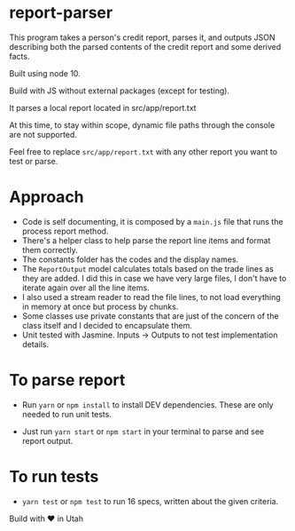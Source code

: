 # report-parser

This program takes a person's credit report, parses it, and outputs JSON describing
both the parsed contents of the credit report and some derived facts.

Built using node 10.

Build with JS without external packages (except for testing).

It parses a local report located in src/app/report.txt

At this time, to stay within scope, dynamic file paths through the console are not supported.

Feel free to replace `src/app/report.txt` with any other report you want to test or parse.

# Approach

- Code is self documenting, it is composed by a `main.js` file that runs the process report method.
- There's a helper class to help parse the report line items and format them correctly.
- The constants folder has the codes and the display names.
- The `ReportOutput` model calculates totals based on the trade lines as they are added. I did this in case we have very large files, I don't have to iterate again over all the line items.
- I also used a stream reader to read the file lines, to not load everything in memory at once but process by chunks.
- Some classes use private constants that are just of the concern of the class itself and I decided to encapsulate them.
- Unit tested with Jasmine. Inputs -> Outputs to not test implementation details.

# To parse report

- Run `yarn` or `npm install` to install DEV dependencies. These are only needed to run unit tests.

- Just run `yarn start` or `npm start` in your terminal to parse and see report output.

# To run tests

- `yarn test` or `npm test` to run 16 specs, written about the given criteria.

Build with ♥ in Utah
